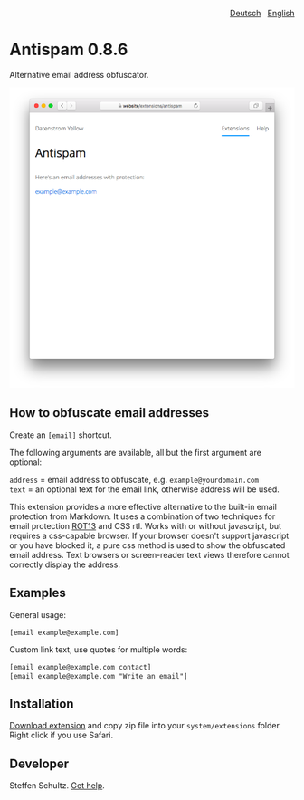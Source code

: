 <p align="right"><a href="README-de.md">Deutsch</a> &nbsp; <a href="README.md">English</a></p>

# Antispam 0.8.6

Alternative email address obfuscator. 

<p align="center"><img src="antispam-screenshot.png?raw=true" alt="Screenshot"></p>

## How to obfuscate email addresses

Create an `[email]` shortcut.
 
The following arguments are available, all but the first argument are optional:

`address` = email address to obfuscate, e.g. `example@yourdomain.com`  
`text` = an optional text for the email link, otherwise address will be used. 

This extension provides a more effective alternative to the built-in email protection from Markdown. It uses a combination of two techniques for email protection [ROT13](http://en.wikipedia.org/wiki/ROT13) and CSS rtl. Works with or without javascript, but requires a css-capable browser. If your browser doesn't support javascript or you have blocked it, a pure css method is used to show the obfuscated email address. Text browsers or screen-reader text views therefore cannot correctly display the address. 

## Examples

General usage:

    [email example@example.com]

Custom link text, use quotes for multiple words: 

    [email example@example.com contact]
    [email example@example.com "Write an email"]


## Installation

[Download extension](https://github.com/datenstrom/yellow-extensions/raw/main/downloads/antispam.zip) and copy zip file into your `system/extensions` folder. Right click if you use Safari.

## Developer

Steffen Schultz. [Get help](https://datenstrom.se/yellow/help/).
